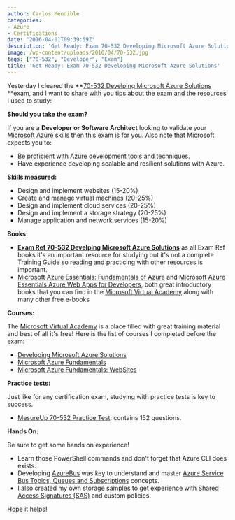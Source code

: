 ```yaml
---
author: Carlos Mendible
categories:
- Azure
- Certifications
date: "2016-04-01T09:39:59Z"
description: 'Get Ready: Exam 70-532 Developing Microsoft Azure Solutions'
image: /wp-content/uploads/2016/04/70-532.jpg
tags: ["70-532", "Developer", "Exam"]
title: 'Get Ready: Exam 70-532 Developing Microsoft Azure Solutions'
---
```

Yesterday I cleared the **<a href="https://www.microsoft.com/learning/en-us/exam-70-532.aspx" target="_blank">70-532 Develping Microsoft Azure Solutions </a>**exam, and I want to share with you tips about the exam and the resources I used to study:

**Should you take the exam?**

If you are a **Developer** **or Software Architect** looking to validate your <a href="https://azure.microsoft.com/" target="_blank">Microsoft Azure </a>skills then this exam is for you. Also note that Microsoft expects you to:

  * Be proficient with Azure development tools and techniques.
  * Have experience developing scalable and resilient solutions with Azure.

**Skills measured:**

  * Design and implement websites (15-20%)
  * Create and manage virtual machines (20-25%)
  * Design and implement cloud services (20-25%)
  * Design and implement a storage strategy (20-25%)
  * Manage application and network services (15-20%)

**Books:**

  * **<a href="https://www.microsoftpressstore.com/store/exam-ref-70-532-developing-microsoft-azure-solutions-9780735697041" target="_blank">Exam Ref 70-532 Develping Microsoft Azure Solutions</a>** as all Exam Ref books it's an important resource for studying but it's not a complete Training Guide so reading and practicing with other resources is important.
  * <a href="https://mva.microsoft.com/ebooks#azure" target="_blank">Microsoft Azure Essentials: Fundamentals of Azure</a> and <a href="https://mva.microsoft.com/ebooks#azure" target="_blank">Microsoft Azure Essentials Azure Web Apps for Developers</a>, both great introductory books that you can find in the <a href="http://mva.microsoft.com" target="_blank">Microsoft Virtual Academy</a> along with many other free e-books

**Courses:**

The <a href="http://mva.microsoft.com" target="_blank">Microsoft Virtual Academy</a> is a place filled with great training material and best of all it's free! Here is the list of courses I completed before the exam:

  * <a href="https://mva.microsoft.com/en-us/training-courses/developing-microsoft-azure-solutions-8481" target="_blank">Developing Microsoft Azure Solutions</a>
  * <a href="https://mva.microsoft.com/en-us/training-courses/microsoft-azure-fundamentals-8391" target="_blank">Microsoft Azure Fundamentals</a>
  * <a href="https://mva.microsoft.com/en-us/training-courses/microsoft-azure-fundamentals-websites-8460" target="_blank">Microsoft Azure Fundamentals: WebSites</a>

**Practice tests:**

Just like for any certification exam, studying with practice tests is key to success.

  * <a href="http://www.measureup.com/Developing-Microsoft-Azure-Solutions-P5566.aspx" target="_blank">MesureUp 70-532 Practice Test</a>: contains 152 questions.

**Hands On:**

Be sure to get some hands on experience!

  * Learn those PowerShell commands and don't forget that Azure CLI does exists.
  * Developing <a href="https://github.com/cmendible/AzureBus" target="_blank">AzureBus</a> was key to understand and master <a href="https://azure.microsoft.com/en-gb/documentation/articles/service-bus-queues-topics-subscriptions/" target="_blank">Azure Service Bus Topics, Queues and Subscriptions</a> concepts.
  * I also created my own storage samples to get experience with <a href="https://azure.microsoft.com/en-us/documentation/articles/storage-dotnet-shared-access-signature-part-1/" target="_blank">Shared Access Signatures (SAS)</a> and custom policies.

Hope it helps!